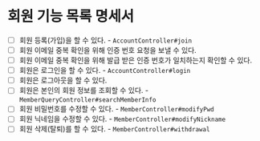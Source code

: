 # 회원 기능 목록 명세서

* [ ] 회원 등록(가입)을 할 수 있다. - `AccountController#join` 
* [ ] 회원 이메일 중복 확인을 위해 인증 번호 요청을 보낼 수 있다.
* [ ] 회원 이메일 중복 확인을 위해 발급 받은 인증 번호가 일치하는지 확인할 수 있다.
* [ ] 회원은 로그인을 할 수 있다. - `AccountController#login`
* [ ] 회원은 로그아웃을 할 수 있다.
* [ ] 회원은 본인의 회원 정보를 조회할 수 있다. - `MemberQueryController#searchMemberInfo`
* [ ] 회원 비밀번호를 수정할 수 있다. - `MemberController#modifyPwd`
* [ ] 회원 닉네임을 수정할 수 있다. - `MemberController#modifyNickname`
* [ ] 회원 삭제(탈퇴)를 할 수 있다. - `MemberController#withdrawal`
